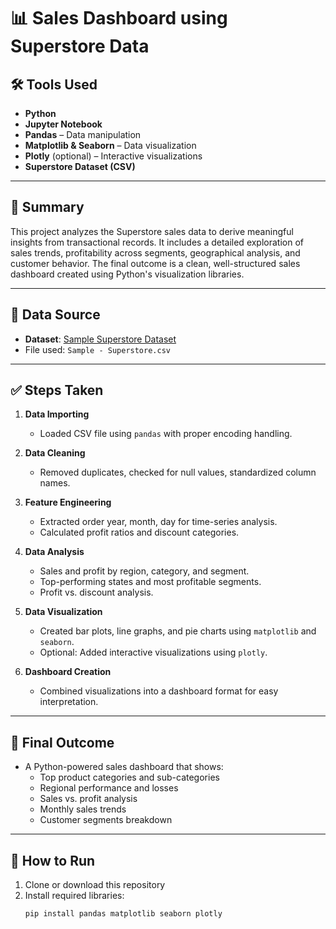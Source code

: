 # 📊 Sales Dashboard using Superstore Data

## 🛠️ Tools Used

- **Python**
- **Jupyter Notebook**
- **Pandas** – Data manipulation
- **Matplotlib & Seaborn** – Data visualization
- **Plotly** (optional) – Interactive visualizations
- **Superstore Dataset (CSV)**

---

## 📄 Summary

This project analyzes the Superstore sales data to derive meaningful insights from transactional records. It includes a detailed exploration of sales trends, profitability across segments, geographical analysis, and customer behavior. The final outcome is a clean, well-structured sales dashboard created using Python's visualization libraries.

---

## 🔗 Data Source

- **Dataset**: [Sample Superstore Dataset](https://www.kaggle.com/datasets/vivek468/superstore-dataset-final)
- File used: `Sample - Superstore.csv`

---

## ✅ Steps Taken

1. **Data Importing**
   - Loaded CSV file using `pandas` with proper encoding handling.

2. **Data Cleaning**
   - Removed duplicates, checked for null values, standardized column names.

3. **Feature Engineering**
   - Extracted order year, month, day for time-series analysis.
   - Calculated profit ratios and discount categories.

4. **Data Analysis**
   - Sales and profit by region, category, and segment.
   - Top-performing states and most profitable segments.
   - Profit vs. discount analysis.

5. **Data Visualization**
   - Created bar plots, line graphs, and pie charts using `matplotlib` and `seaborn`.
   - Optional: Added interactive visualizations using `plotly`.

6. **Dashboard Creation**
   - Combined visualizations into a dashboard format for easy interpretation.

---

## 🎯 Final Outcome

- A Python-powered sales dashboard that shows:
  - Top product categories and sub-categories
  - Regional performance and losses
  - Sales vs. profit analysis
  - Monthly sales trends
  - Customer segments breakdown

---

## 🚀 How to Run

1. Clone or download this repository
2. Install required libraries:
   ```bash
   pip install pandas matplotlib seaborn plotly
